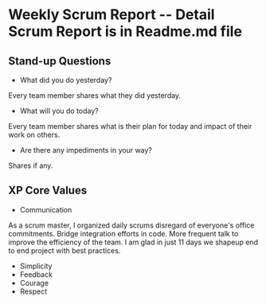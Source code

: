 # Weekly Scrum Report  --  Detail Scrum Report is in Readme.md file 


## Stand-up Questions

- What did you do yesterday?

Every team member shares what they did yesterday.

- What will you do today?

Every team member shares what is their plan for today and impact of their work on others.

- Are there any impediments in your way?

Shares if any.

## XP Core Values

- Communication

As a scrum master, I organized daily scrums disregard of everyone's office commitments. Bridge integration efforts in code. More frequent talk to improve the efficiency of the team. I am glad in just 11 days we shapeup end to end project with best practices.

- Simplicity
- Feedback
- Courage
- Respect





